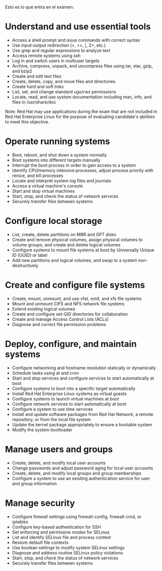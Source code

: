 Esto es lo que entra en el exámen:

# Understand and use essential tools

* Access a shell prompt and issue commands with correct syntax
* Use input-output redirection (>, >>, |, 2>, etc.)
* Use grep and regular expressions to analyze text
* Access remote systems using ssh
* Log in and switch users in multiuser targets
* Archive, compress, unpack, and uncompress files using tar, star, gzip, and bzip2
* Create and edit text files
* Create, delete, copy, and move files and directories
* Create hard and soft links
* List, set, and change standard ugo/rwx permissions
* Locate, read, and use system documentation including man, info, and files in /usr/share/doc

Note: Red Hat may use applications during the exam that are not included in Red Hat Enterprise Linux for the purpose of evaluating candidate's abilities to meet this objective.

# Operate running systems

* Boot, reboot, and shut down a system normally
* Boot systems into different targets manually
* Interrupt the boot process in order to gain access to a system
* Identify CPU/memory intensive processes, adjust process priority with renice, and kill processes
* Locate and interpret system log files and journals
* Access a virtual machine's console
* Start and stop virtual machines
* Start, stop, and check the status of network services
* Securely transfer files between systems

# Configure local storage

* List, create, delete partitions on MBR and GPT disks
* Create and remove physical volumes, assign physical volumes to volume groups, and create and delete logical volumes
* Configure systems to mount file systems at boot by Universally Unique ID (UUID) or label
* Add new partitions and logical volumes, and swap to a system non-destructively

# Create and configure file systems

* Create, mount, unmount, and use vfat, ext4, and xfs file systems
* Mount and unmount CIFS and NFS network file systems
* Extend existing logical volumes
* Create and configure set-GID directories for collaboration
* Create and manage Access Control Lists (ACLs)
* Diagnose and correct file permission problems

# Deploy, configure, and maintain systems

* Configure networking and hostname resolution statically or dynamically
* Schedule tasks using at and cron
* Start and stop services and configure services to start automatically at boot
* Configure systems to boot into a specific target automatically
* Install Red Hat Enterprise Linux systems as virtual guests
* Configure systems to launch virtual machines at boot
* Configure network services to start automatically at boot
* Configure a system to use time services
* Install and update software packages from Red Hat Network, a remote repository, or from the local file system
* Update the kernel package appropriately to ensure a bootable system
* Modify the system bootloader

# Manage users and groups

* Create, delete, and modify local user accounts
* Change passwords and adjust password aging for local user accounts
* Create, delete, and modify local groups and group memberships
* Configure a system to use an existing authentication service for user and group information

# Manage security

* Configure firewall settings using firewall-config, firewall-cmd, or iptables
* Configure key-based authentication for SSH
* Set enforcing and permissive modes for SELinux
* List and identify SELinux file and process context
* Restore default file contexts
* Use boolean settings to modify system SELinux settings
* Diagnose and address routine SELinux policy violations
* Start, stop, and check the status of network services
* Securely transfer files between systems

